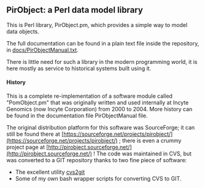 
## PirObject: a Perl data model library

This is Perl library, PirObject.pm, which provides
a simple way to model data objects.

The full documentation can be found in a plain text
file inside the repository, in [docs/PirObjectManual.txt](https://github.com/prioux/PirObject/blob/master/docs/PirObjectManual.txt).

There is little need for such a library in the modern
programming world, it is here mostly as service to
historical systems built using it.

#### History

This is a complete re-implementation of a software module called
"PomObject.pm" that was originally written and used internally at
Incyte Genomics (now Incyte Corporation) from 2000 to 2004. More
history can be found in the documentation file PirObjectManual file.

The original distribution platform for this software was SourceForge;
it can still be found there at [https://sourceforge.net/projects/pirobject/](https://sourceforge.net/projects/pirobject/) ;
there is even a crummy project page at [http://pirobject.sourceforge.net/](http://pirobject.sourceforge.net/) !
The code was maintained in CVS, but was converted to a GIT repository
thanks to two fine piece of software:

* The excellent utility [cvs2git](http://cvs2svn.tigris.org/cvs2git.html)
* Some of my own bash wrapper scripts for converting CVS to GIT.

